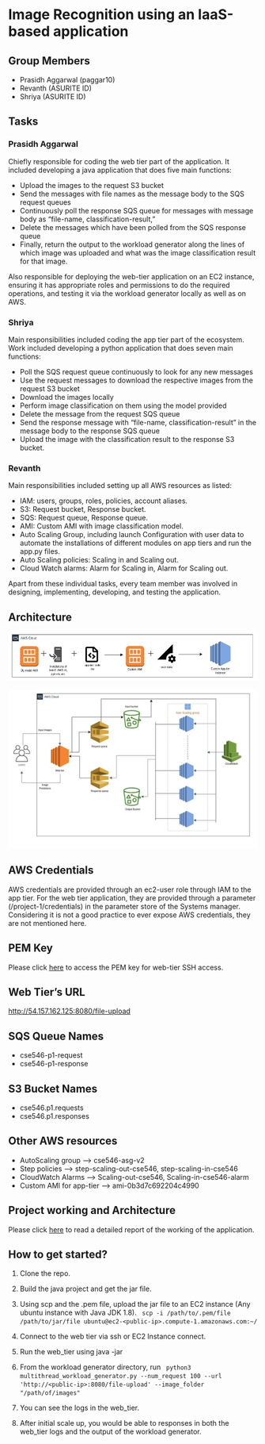 # Image Recognition using an IaaS-based application

## Group Members
- Prasidh Aggarwal (paggar10)
- Revanth (ASURITE ID)
- Shriya (ASURITE ID)

## Tasks
### Prasidh Aggarwal
Chiefly responsible for coding the web tier part of the application. It included developing a java application that does five main functions:
- Upload the images to the request S3 bucket
- Send the messages with file names as the message body to the SQS request queues
- Continuously poll the response SQS queue for messages with message body as “file-name, classification-result,”
- Delete the messages which have been polled from the SQS response queue
- Finally, return the output to the workload generator along the lines of which image was uploaded and what was the image classification result for that image.

Also responsible for deploying the web-tier application on an EC2 instance, ensuring it has appropriate roles and permissions to do the required operations, and testing it via the workload generator locally as well as on AWS.


### Shriya
Main responsibilities included coding the app tier part of the ecosystem. Work included developing a python application that does seven main functions:
- Poll the SQS request queue continuously to look for any new messages
- Use the request messages to download the respective images from the request S3 bucket
- Download the images locally
- Perform image classification on them using the model provided
- Delete the message from the request SQS queue
- Send the response message with “file-name, classification-result” in the message body to the response SQS queue
- Upload the image with the classification result to the response S3 bucket.

### Revanth
Main responsibilities included setting up all AWS resources as listed:
- IAM: users, groups, roles, policies, account aliases.
- S3: Request bucket, Response bucket.
- SQS: Request queue, Response queue.
- AMI: Custom AMI with image classification model.
- Auto Scaling Group, including launch Configuration with user data to automate the installations of different modules on app tiers and run the app.py files.
- Auto Scaling policies: Scaling in and Scaling out.
- Cloud Watch alarms: Alarm for Scaling in, Alarm for Scaling out.

Apart from these individual tasks, every team member was involved in designing, implementing, developing, and testing the application.

## Architecture
![Custom AMI](./extras/images/custom_ami.jpg "Custom AMI for ASG")


![Application Architecture](./extras/images/application_arch.jpg "Complete application architecture")

## AWS Credentials
AWS credentials are provided through an ec2-user role through IAM to the app tier. For the web tier application, they are provided through a parameter (/project-1/credentials) in the parameter store of the Systems manager.
Considering it is not a good practice to ever expose AWS credentials, they are not mentioned here.

## PEM Key 
Please click [here](https://github.com/prasidh-agg/Image-Recognition-IaaS/extras/configs/web-tier.pem) to access the PEM key for web-tier SSH access.

## Web Tier’s URL
http://54.157.162.125:8080/file-upload

## SQS Queue Names
- cse546-p1-request 
- cse546-p1-response

## S3 Bucket Names
- cse546.p1.requests
- cse546.p1.responses

## Other AWS resources
- AutoScaling group --> cse546-asg-v2
- Step policies  --> step-scaling-out-cse546, step-scaling-in-cse546
- CloudWatch Alarms --> Scaling-out-cse546, Scaling-in-cse546-alarm
- Custom AMI for app-tier --> ami-0b3d7c692204c4990

## Project working and Architecture
Please click [here](https://github.com/prasidh-agg/Image-Recognition-IaaS/extras/cc_project_1_report.pdf) to read a detailed report of the working of the application.

## How to get started?
1. Clone the repo.
2. Build the java project and get the jar file.
3. Using scp and the .pem file, upload the jar file to an EC2 instance (Any ubuntu instance with Java JDK 1.8).
 ``` scp -i /path/to/.pem/file /path/to/jar/file ubuntu@ec2-<public-ip>.compute-1.amazonaws.com:~/```
 
4. Connect to the web tier via ssh or EC2 Instance connect.
5. Run the web_tier using java -jar <name-of-jar-file>
6. From the workload generator directory, run ``` python3 multithread_workload_generator.py --num_request 100 --url 'http://<public-ip>:8080/file-upload' --image_folder "/path/of/images"```
7. You can see the logs in the web_tier.
8. After initial scale up, you would be able to responses in both the web_tier logs and the output of the workload generator.